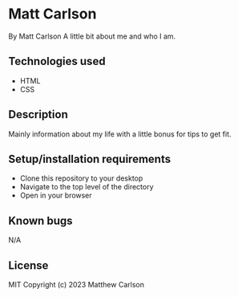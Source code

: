 # Matt Carlson

By Matt Carlson
A little bit about me and who I am.

## Technologies used

- HTML
- CSS

## Description

Mainly information about my life with a little bonus for tips to get fit.

## Setup/installation requirements

- Clone this repository to your desktop
- Navigate to the top level of the directory
- Open in your browser

## Known bugs

N/A

## License

MIT
Copyright (c) 2023 Matthew Carlson
